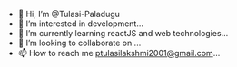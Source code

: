 - 👋 Hi, I’m @Tulasi-Paladugu
- 👀 I’m interested in development...
- 🌱 I’m currently learning reactJS and web technologies...
- 💞️ I’m looking to collaborate on ...
- 📫 How to reach me ptulasilakshmi2001@gmail.com...

<!---
Tulasi-Paladugu/Tulasi-Paladugu is a ✨ special ✨ repository because its `README.md` (this file) appears on your GitHub profile.
You can click the Preview link to take a look at your changes.
--->

